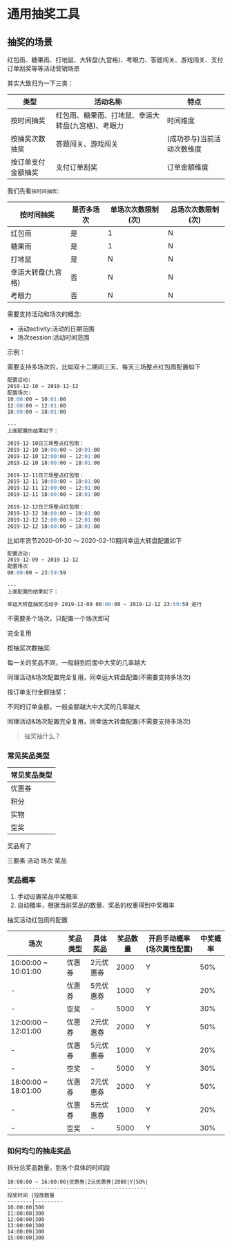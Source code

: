 # 通用抽奖工具

## 抽奖的场景

红包雨、糖果雨、打地鼠、大转盘(九宫格)、考眼力、答题闯关、游戏闯关、支付订单刮奖等等活动营销场景

其实大致归为一下三类：

|类型|活动名称|特点|
|-|-|-|
|按时间抽奖|红包雨、糖果雨、打地鼠、幸运大转盘(九宫格)、考眼力|时间维度|
|按抽奖次数抽奖|答题闯关、游戏闯关|(成功参与)当前活动次数维度|
|按订单支付金额抽奖|支付订单刮奖|订单金额维度|

我们先看`按时间抽奖`:

|按时间抽奖|是否多场次|单场次次数限制(次)|总场次次数限制(次)|
|-|-|-|-|
|红包雨|是|1|N|
|糖果雨|是|1|N|
|打地鼠|是|N|N|
|幸运大转盘(九宫格)|否|N|N|
|考眼力|否|N|N|

需要支持活动和场次的概念:

- 活动activity:活动的日期范围
- 场次session:活动时间范围

示例：

需要支持多场次的，比如双十二期间三天、每天三场整点红包雨配置如下

```md
配置活动:
2019-12-10 ~ 2019-12-12
配置场次:
10:00:00 ~ 10:01:00
12:00:00 ~ 12:01:00
18:00:00 ~ 18:01:00

---
上面配置的结果如下：

2019-12-10日三场整点红包雨：
2019-12-10 10:00:00 ~ 10:01:00
2019-12-10 12:00:00 ~ 12:01:00
2019-12-10 18:00:00 ~ 18:01:00

2019-12-11日三场整点红包雨：
2019-12-11 10:00:00 ~ 10:01:00
2019-12-11 12:00:00 ~ 12:01:00
2019-12-11 18:00:00 ~ 18:01:00

2019-12-12日三场整点红包雨：
2019-12-12 10:00:00 ~ 10:01:00
2019-12-12 12:00:00 ~ 12:01:00
2019-12-12 18:00:00 ~ 18:01:00
```

比如年货节2020-01-20 ～ 2020-02-10期间幸运大转盘配置如下

```md
配置活动:
2019-12-09 ~ 2019-12-12
配置场次
00:00:00 ~ 23:59:59

---
上面配置的结果如下：

幸运大转盘抽奖活动于 2019-12-09 00:00:00 ~ 2019-12-12 23:59:59 进行
```

不需要多个场次，只配置一个场次即可

完全复用

按抽奖次数抽奖:

每一关的奖品不同，一般越到后面中大奖的几率越大

同理活动&场次配置完全复用，同幸运大转盘配置(不需要支持多场次)

按订单支付金额抽奖：

不同的订单金额，一般金额越大中大奖的几率越大

同理活动&场次配置完全复用，同幸运大转盘配置(不需要支持多场次)

> 抽奖抽什么？

### 常见奖品类型

|常见奖品类型|
|-|
|优惠券|
|积分|
|实物|
|空奖|

奖品有了

三要素 活动 场次 奖品

### 奖品概率

1. 手动设置奖品中奖概率
2. 自动概率，根据当前奖品的数量、奖品的权重得到中奖概率

抽奖活动红包雨的配置

|场次|奖品类型|具体奖品|奖品数量|开启手动概率(场次属性配置)|中奖概率
|-|-|-|-|-|-|
|10:00:00 ~ 10:01:00|优惠券|2元优惠券|2000|Y|50%|
|-|优惠券|5元优惠券|1000|Y|20%|
|-|空奖|-|5000|Y|30%|
|12:00:00 ~ 12:01:00|优惠券|2元优惠券|2000|Y|50%|
|-|优惠券|5元优惠券|1000|Y|20%|
|-|空奖|-|5000|Y|30%|
|18:00:00 ~ 18:01:00|优惠券|2元优惠券|2000|Y|50%|
|-|优惠券|5元优惠券|1000|Y|20%|
|-|空奖|-|5000|Y|30%|

### 如何均匀的抽走奖品

拆分总奖品数量，到各个具体的时间段

```
10:00:00 ~ 16:00:00|优惠券|2元优惠券|2000|Y|50%|
---------------------------------------------
投奖时间 |投放数量
--------|---------
10:00:00|500
11:00:00|300
12:00:00|300
13:00:00|300
14:00:00|300
15:00:00|300
```